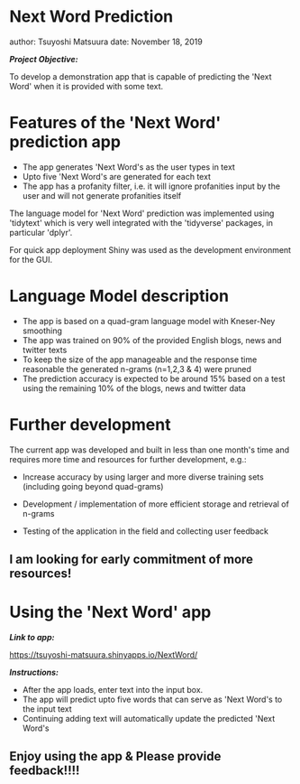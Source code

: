 Next Word Prediction
========================================================
author: Tsuyoshi Matsuura
date: November 18, 2019


***Project Objective:***

To develop a demonstration app that is capable of
predicting the 'Next Word' when it is provided with
some text.




Features of the 'Next Word' prediction app
========================================================

* The app generates 'Next Word's as the user types in text
* Upto five 'Next Word's are generated for each text
* The app has a profanity filter, i.e. it will ignore profanities input by the user
  and will not generate profanities itself

The language model for 'Next Word' prediction was implemented
using 'tidytext' which is very well integrated with the
'tidyverse' packages, in particular 'dplyr'.

For quick app deployment Shiny was used as the development
environment for the GUI.

Language Model description
========================================================

* The app is based on a quad-gram language model with Kneser-Ney smoothing
* The app was trained on 90% of the provided  English blogs, news and twitter texts
* To keep the size of the app manageable and the response time reasonable the 
 generated n-grams (n=1,2,3 & 4) were pruned
* The prediction accuracy is expected to be around 15% based on a test using
 the remaining 10% of the blogs, news and twitter data

Further development
========================================================

The current app was developed and built in less than one month's
time and requires more time and resources for further development, e.g.:

* Increase accuracy by using larger and more diverse training sets (including going beyond quad-grams)

* Development / implementation of more efficient storage and retrieval of n-grams

* Testing of the application in the field and collecting user feedback

## I am looking for early commitment of more resources!


Using the 'Next Word' app
========================================================
***Link to app:***

https://tsuyoshi-matsuura.shinyapps.io/NextWord/

***Instructions:*** <br>
 * After the app loads, enter text into the input box.
 * The app will predict upto five words that can serve as 'Next Word's to the input text
 * Continuing adding text will automatically update the predicted 'Next Word's 


## Enjoy using the app & Please provide feedback!!!!
